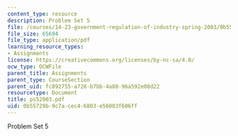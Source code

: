 ```yaml
---
content_type: resource
description: Problem Set 5
file: /courses/14-23-government-regulation-of-industry-spring-2003/0b55729b9c7acec46803e56083f606ff_ps52003.pdf
file_size: 65694
file_type: application/pdf
learning_resource_types:
- Assignments
license: https://creativecommons.org/licenses/by-nc-sa/4.0/
ocw_type: OCWFile
parent_title: Assignments
parent_type: CourseSection
parent_uid: fc892755-a728-b7bb-4a88-96a592e00d22
resourcetype: Document
title: ps52003.pdf
uid: 0b55729b-9c7a-cec4-6803-e56083f606ff
---
```

Problem Set 5